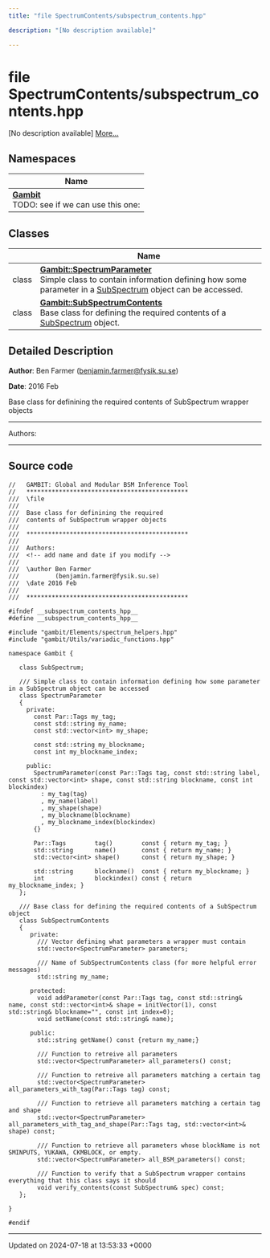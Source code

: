 ```yaml
---
title: "file SpectrumContents/subspectrum_contents.hpp"

description: "[No description available]"

---
```


# file SpectrumContents/subspectrum_contents.hpp

[No description available] [More...](#detailed-description)

## Namespaces

| Name           |
| -------------- |
| **[Gambit](/documentation/code/namespaces/namespacegambit/)** <br>TODO: see if we can use this one:  |

## Classes

|                | Name           |
| -------------- | -------------- |
| class | **[Gambit::SpectrumParameter](/documentation/code/classes/classgambit_1_1spectrumparameter/)** <br>Simple class to contain information defining how some parameter in a [SubSpectrum]() object can be accessed.  |
| class | **[Gambit::SubSpectrumContents](/documentation/code/classes/classgambit_1_1subspectrumcontents/)** <br>Base class for defining the required contents of a [SubSpectrum](/documentation/code/classes/classgambit_1_1subspectrum/) object.  |

## Detailed Description


**Author**: Ben Farmer ([benjamin.farmer@fysik.su.se](mailto:benjamin.farmer@fysik.su.se)) 

**Date**: 2016 Feb

Base class for definining the required contents of SubSpectrum wrapper objects



------------------

Authors:



------------------




## Source code

```
//   GAMBIT: Global and Modular BSM Inference Tool
//   *********************************************
///  \file
///
///  Base class for definining the required
///  contents of SubSpectrum wrapper objects
///
///  *********************************************
///
///  Authors: 
///  <!-- add name and date if you modify -->
///   
///  \author Ben Farmer
///          (benjamin.farmer@fysik.su.se)
///  \date 2016 Feb 
///
///  *********************************************

#ifndef __subspectrum_contents_hpp__ 
#define __subspectrum_contents_hpp__ 

#include "gambit/Elements/spectrum_helpers.hpp"
#include "gambit/Utils/variadic_functions.hpp"

namespace Gambit { 

   class SubSpectrum;

   /// Simple class to contain information defining how some parameter in a SubSpectrum object can be accessed
   class SpectrumParameter
   {
     private:
       const Par::Tags my_tag;
       const std::string my_name;
       const std::vector<int> my_shape;

       const std::string my_blockname;
       const int my_blockname_index;
   
     public:
       SpectrumParameter(const Par::Tags tag, const std::string label, const std::vector<int> shape, const std::string blockname, const int blockindex)
         : my_tag(tag)
         , my_name(label)
         , my_shape(shape)
         , my_blockname(blockname)
         , my_blockname_index(blockindex)
       {}
   
       Par::Tags        tag()        const { return my_tag; }
       std::string      name()       const { return my_name; }
       std::vector<int> shape()      const { return my_shape; }

       std::string      blockname()  const { return my_blockname; }
       int              blockindex() const { return my_blockname_index; }
   };
   
   /// Base class for defining the required contents of a SubSpectrum object
   class SubSpectrumContents
   {
      private:
        /// Vector defining what parameters a wrapper must contain
        std::vector<SpectrumParameter> parameters;
    
        /// Name of SubSpectrumContents class (for more helpful error messages)
        std::string my_name;
   
      protected:
        void addParameter(const Par::Tags tag, const std::string& name, const std::vector<int>& shape = initVector(1), const std::string& blockname="", const int index=0);
        void setName(const std::string& name);

      public:
        std::string getName() const {return my_name;}

        /// Function to retreive all parameters
        std::vector<SpectrumParameter> all_parameters() const;

        /// Function to retreive all parameters matching a certain tag
        std::vector<SpectrumParameter> all_parameters_with_tag(Par::Tags tag) const; 

        /// Function to retrieve all parameters matching a certain tag and shape
        std::vector<SpectrumParameter> all_parameters_with_tag_and_shape(Par::Tags tag, std::vector<int>& shape) const; 

        /// Function to retrieve all parameters whose blockName is not SMINPUTS, YUKAWA, CKMBLOCK, or empty.
        std::vector<SpectrumParameter> all_BSM_parameters() const;

        /// Function to verify that a SubSpectrum wrapper contains everything that this class says it should
        void verify_contents(const SubSpectrum& spec) const;
   };

}

#endif
```


-------------------------------

Updated on 2024-07-18 at 13:53:33 +0000
